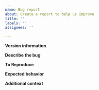 ```yaml
---
name: Bug report
about: Create a report to help us improve
title: ''
labels: ''
assignees: ''

---
```


**Version information**
<!--
- The version of DCE.
- OS and version
- Go version
- Terraform version (if using directly)
-->

**Describe the bug**
<!-- A clear and concise description of what the bug is. -->

**To Reproduce**
<!--
Steps to reproduce the behavior:
1. Go to '...'
2. Click on '....'
3. Scroll down to '....'
4. See error
-->

**Expected behavior**
<!-- A clear and concise description of what you expected to happen. -->

**Additional context**
<!-- Add any other context about the problem here. -->
